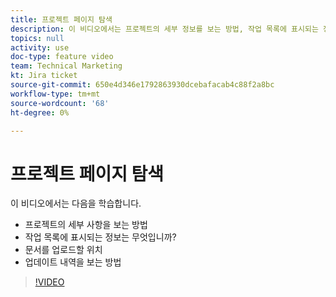 ```yaml
---
title: 프로젝트 페이지 탐색
description: 이 비디오에서는 프로젝트의 세부 정보를 보는 방법, 작업 목록에 표시되는 정보, 문서를 업로드할 위치, 업데이트 내역을 보는 방법을 알아봅니다
topics: null
activity: use
doc-type: feature video
team: Technical Marketing
kt: Jira ticket
source-git-commit: 650e4d346e1792863930dcebafacab4c88f2a8bc
workflow-type: tm+mt
source-wordcount: '68'
ht-degree: 0%

---
```


# 프로젝트 페이지 탐색

이 비디오에서는 다음을 학습합니다.

* 프로젝트의 세부 사항을 보는 방법
* 작업 목록에 표시되는 정보는 무엇입니까?
* 문서를 업로드할 위치
* 업데이트 내역을 보는 방법

>[!VIDEO](https://video.tv.adobe.com/v/335085/?quality=12&learn=on)
